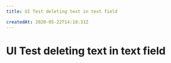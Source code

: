 ```yaml
---
title: UI Test deleting text in text field

createdAt: 2020-05-22T14:18:31Z
---
```


# UI Test deleting text in text field
